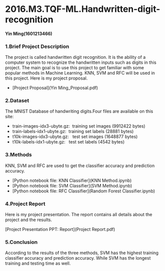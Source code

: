 # 2016.M3.TQF-ML.Handwritten-digit-recognition
#### Yin Ming(1601213466)

### 1.Brief Project Description
The project is called handwritten digit recognition. It is the ability of a computer system to recognize the handwritten inputs such as digits in this project. The main goal is to use this project to get familiar with some popular methods in Machine Learning. KNN, SVM and RFC will be used in this project. Here is my project proposal.

* [Project Proposal](Yin Ming_Proposal.pdf)

### 2.Dataset
The MNIST Database of handwriting digits.Four files are available on this site:

* train-images-idx3-ubyte.gz:  training set images (9912422 bytes) 
* train-labels-idx1-ubyte.gz:  training set labels (28881 bytes) 
* t10k-images-idx3-ubyte.gz:   test set images (1648877 bytes) 
* t10k-labels-idx1-ubyte.gz:   test set labels (4542 bytes)

### 3.Methods
KNN, SVM and RFC are used to get the classifier accuracy and prediction accuracy.

* [Python notebook file: KNN Classifier](KNN Method.ipynb)
* [Python notebook file: SVM Classifier](SVM Method.ipynb)
* [Python notebook file: RFC Classifier](Random Forest Classifier.ipynb)

### 4.Project Report
Here is my project presentation. The report contains all details about the project and the results.

[Project Presentation PPT: Report](Project Report.pdf)

### 5.Conclusion
According to the results of the three methods, SVM has the highest training classifier accuracy and prediction accuracy. While SVM has the longest training and testing time as well.
